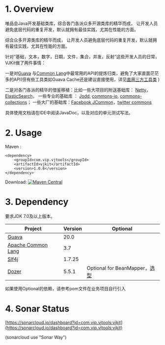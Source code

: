 # 1. Overview

唯品会Java开发基础类库，综合各门各派众多开源类库的精华而成， 让开发人员避免底层代码的重复开发，默认就拥有最佳实践，尤其在性能的方面。


综合众多开源类库的精华而成， 让开发人员避免底层代码的重复开发，默认就拥有最佳实践，尤其在性能的方面。

针对“基础，文本，数字，日期，文件，集合，并发，反射”这些开发人员的日常，VJKit做了两件事情：

一是对[Guava](https://github.com/google/guava) 与[Common Lang](https://github.com/apache/commons-lang)中最常用的API的提炼归类，避免了大家直面茫茫多的API(但有些工具类如Guava Cache还是建议直接使用，详见[直用三方工具类](docs/direct_3rd.md) )

二是对各门各派的精华的借鉴移植：比如一些大项目的附送基础库： [Netty](https://github.com/netty/netty/)，[ElasticSearch](https://github.com/elastic/elasticsearch)， 一些专业的基础库 ： [Jodd](https://github.com/oblac/jodd/), [commons-io](https://github.com/apache/commons-io), [commons-collections](https://github.com/apache/commons-collections)； 一些大厂的基础库：[Facebook JCommon](https://github.com/facebook/jcommon)，[twitter commons](https://github.com/twitter/commons)


具体使用文档请在IDE中阅读JavaDoc，以及对应的单元测试写法。


# 2. Usage

Maven : 
```
<dependency>
	<groupId>com.vip.vjtools</groupId>
	<artifactId>vjkit</artifactId>
	<version>1.0.6</version>
</dependency>
```

Download: [![Maven Central](https://maven-badges.herokuapp.com/maven-central/com.vip.vjtools/vjkit/badge.svg)](http://search.maven.org/#search|gav|1|g:"com.vip.vjtools"%20AND%20a:"vjkit")


# 3. Dependency

要求JDK 7.0及以上版本。

| Project | Version | Optional|
|--- | --- | --- |
|[Guava](https://github.com/google/guava) | 20.0 ||
|[Apache Common Lang](https://github.com/apache/commons-lang) | 3.7 ||
|[Slf4j](https://www.slf4j.org) | 1.7.25 ||
|[Dozer](http://dozermapper.github.io/) | 5.5.1 |Optional for BeanMapper，[选型](https://github.com/vipshop/vjtools/blob/master/vjkit/src/main/java/com/vip/vjtools/vjkit/reflect/BeanMapper.java#L11) |

如果使用Optional的依赖，请参考pom文件在业务项目自行引入

# 4. Sonar Status

[https://sonarcloud.io/dashboard?id=com.vip.vjtools:vjkit](https://sonarcloud.io/dashboard?id=com.vip.vjtools:vjkit)

(sonarcloud use "Sonar Way")




